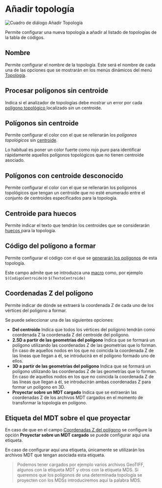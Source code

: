 # Añadir topología

![Cuadro de diálogo Añadir Topología](../../../../../.gitbook/assets/CuadroDialogoAñadirTopologia.PNG)

Permite configurar una nueva topología a añadir al listado de topologías de la tabla de códigos.

## Nombre

Permite configurar el nombre de la topología. Este será el nombre de cada una de las opciones que se mostrarán en los menús dinámicos del menú [Topología](../../../digi3d.net/ventana-de-dibujo/menus/topologia.md).

## Procesar polígonos sin centroide

Indica si el analizador de topologías debe mostrar un error por cada [polígono topológico ](poligonos-topologicos.md)localizado sin un centroide.

## Polígonos sin centroide

Permite configurar el color con el que se rellenarán los _polígonos topológicos_ sin [centroide](centroide.md).

Lo habitual es poner un color fuerte como rojo puro para identificar rápidamente aquellos polígonos topológicos que no tienen centroide asociado.

## Polígonos con centroide desconocido

Permite configurar el color con el que se rellenarán los polígonos topológicos que tengan un centroide que no esté enumerado entre el conjunto de centroides especificados para la topología.

## Centroide para huecos

Permite indicar el texto que tendrán los centroides que se considerarán [huecos ](centroide.md#huecos)para la topología.

## Código del polígono a formar

Permite configurar el código con el que se [generarán los polígonos](../../../digi3d.net/ventana-de-dibujo/menus/topologia.md#transformacion-de-topologias-en-poligonos) de esta topología.

Este campo admite que se introduzca una [macro](../../../digi3d.net/macros.md) como, por ejemplo `$(CodigoCentroide)`o `$(TextoCentroide)`

## Coordenadas Z del polígono

Permite indicar de dónde se extraerá la coordenada Z de cada uno de los vértices del polígono a formar.

Se puede seleccionar una de las siguientes opciones:

* **Del centroide** Indica que todos los vértices del polígono tendrán como coordenada Z la coordenada Z del centroide del polígono.
* **2.5D a partir de las geometrías del polígono** Indica que se formará un polígono utilizando las coordenadas Z de las geometrías que lo forman. En caso de aquellos nodos en los que no coincida la coordenada Z de las líneas que llegan a él, se introducirá en el polígono formado uno de ellos.
* **3D a partir de las geometrías del polígono** Indica que se formará un polígono utilizando las coordenadas Z de las geometrías que lo forman. En caso de aquellos nodos en los que no coincida la coordenada Z de las líneas que llegan a él, se introducirán ambas coordenadas Z para formar un polígono en 3D.
* **Proyectar sobre un MDT cargado** Indica que se extraerán las coordenadas Z de los archivos MDT cargados en el momento de transformar la topología en polígono.

## Etiqueta del MDT sobre el que proyectar

En caso de que en el campo [Coordenadas Z del polígono](anadir-topologia.md#coordenadas-z-del-poligono) se configure la opción **Proyectar sobre un MDT cargado** se puede configurar aquí una etiqueta.

En caso de configurar aquí una etiqueta, únicamente se utilizarán los archivos MDT que tengan asociada esta etiqueta.

> Podemos tener cargados por ejemplo varios archivos GeoTIFF, algunos con la etiqueta MDT y otros con la etiqueta MDS. Si queremos que los polígonos de una determinada topología se proyecten con los MDSs introduciremos aquí la palabra MDS.
